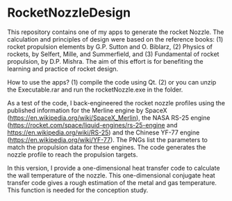 # RocketNozzleDesign
This repository contains one of my apps to generate the rocket Nozzle. The calculation and principles of design were based on the reference books: (1) rocket propulsion elements by G.P. Sutton and O. Biblarz, (2) Physics of rockets, by Selfert, Mille, and Summerfield, and (3) Fundamental of rocket propulsion, by D.P. Mishra. The aim of this effort is for benefiting the learning and practice of rocket design.  
  
How to use the apps?
  (1) compile the code using Qt.
  (2) or you can unzip the Executable.rar and run the rocketNozzle.exe in the folder.
  
As a test of the code, I back-engineered the rocket nozzle profiles using the published information for the Merline engine by SpaceX (https://en.wikipedia.org/wiki/SpaceX_Merlin), the NASA RS-25 engine (https://rocket.com/space/liquid-engines/rs-25-engine and https://en.wikipedia.org/wiki/RS-25) and the Chinese YF-77 engine (https://en.wikipedia.org/wiki/YF-77). The PNGs list the parameters to match the propulsion data for these engines. The code generates the nozzle profile to reach the propulsion targets.

In this version, I provide a one-dimensional heat transfer code to calculate the wall temperature of the nozzle. This one-dimensional conjugate heat transfer code gives a rough estimation of the metal and gas temperature. This function is needed for the conception study. 
